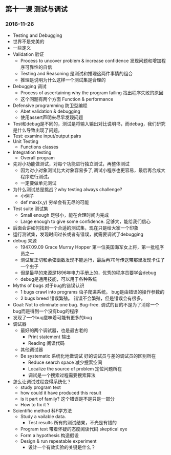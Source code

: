 ## 第十一课 测试与调试
### 2016-11-26
* Testing and Debugging
* 世界不是完美的
* 一些定义
* Validation 验证
    * Process to uncover problem & increase confidence 发现问题和增加程序可靠性的自信
    * Testing and Reasoning 是测试和推理这两件事情的组合
    * 推理是说明为什么这样一个测试集是合理的
* Debugging 调试
    * Process of ascertaining why the program failing 找出程序失败的原因
    * 这个问题有两个方面 Function & performance 
* Defensive programming 防卫型编程 
    * Abet validation & debugging 
    * 使用assert声明来尽早发现问题
* Test和debug是不同的，测试是将输入输出对比说明书，而debug，我们研究是什么导致出现了问题。
* Test: examine input/output pairs 
* Unit Testing 
    * Functions classes
* Integration testing
    * Overall program
* 先对小功能做测试，对每个功能进行独立测试，再整体测试
    * 因为对小对象测试比大对象容易多了,调试小程序也更容易，最后再合成大程序进行测试。
    * 一定要做单元测试
* 为什么测试总是挑战？why testing always challenge?
    * 小例子 
    * def max(x,y)  穷举会有无尽的可能
* Test suite 测试集
    * Small enough 足够小，能在合理时间内完成 
    * Large enough to give some confidence. 足够大，能给我们信心 
* 后面会讲如何找到一个合适的测试集，现在只是给大家一个印象
* 运行测试集，发现时间过长或者有错误，就需要调试了debugging
* debug 来源
    * 1947.09.09 Grace Murray Hopper 第一位美国海军女上将，第一批程序员之一
    * 测试反正切和余弦函数发现不能运行，最后再70号传送带那里发现卡住了一个虫子
    * 但是最早的来源是1896年电力手册上的，优秀的程序员要学会debug
    * debug是通用技能，可以用于各种系统
* Myths of bugs 对于bug的错误认识
    * 1 bugs crawl into programs 虫子爬进系统。 bug是由错误的操作参数的
    * 2 bugs breed    错误繁殖。 错误不会繁殖，但是错误会有很多。
* Goal: Not to eliminate one bug. Bug-free. 调试的目的不是为了消除一个bug而是得到一个没有bug的程序
* 发现了一个bug意味着可能有更多的bug
* 调试器
    * 最好的两个调试器，也是最古老的
        * Print statement 输出
        * Reading 阅读代码
    * 其他调试器
    * Be systematic 系统化地做调试 好的调试员与差的调试员的区别所在
        * Reduce search space  减少搜索空间
        * Localize the source of problem  定位问题所在
        * 调试是一个搜索过程需要搜索算法
* 怎么让调试过程变得系统化？
    * study program text
    * how could it have produced this result
    * is it part of family? 这个错误是不是只是一部分
    * How to fix it ?
* Scientific method 科F学方法
    * Study a vailable data. 
        * Test results 所有的测试结果，不光是有错的
    * Program text 带着怀疑的态度阅读代码 skeptical eye
    * Form a hypothesis  构造假设
    * Design & run repeatable experiment
        * 设计一个有效实验的关键是什么？
    

    